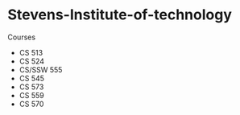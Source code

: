 # Stevens-Institute-of-technology
Courses 
- CS 513
- CS 524
- CS/SSW 555
- CS 545
- CS 573
- CS 559
- CS 570

